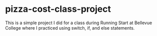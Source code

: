 # pizza-cost-class-project
This is a simple project I did for a class during Running Start at Bellevue College where I practiced using switch, if, and else statements.
